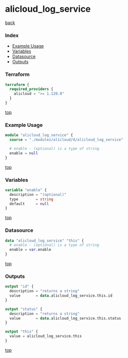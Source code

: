 # alicloud_log_service

[back](../alicloud.md)

### Index

- [Example Usage](#example-usage)
- [Variables](#variables)
- [Datasource](#datasource)
- [Outputs](#outputs)

### Terraform

```terraform
terraform {
  required_providers {
    alicloud = ">= 1.120.0"
  }
}
```

[top](#index)

### Example Usage

```terraform
module "alicloud_log_service" {
  source = "./modules/alicloud/d/alicloud_log_service"

  # enable - (optional) is a type of string
  enable = null
}
```

[top](#index)

### Variables

```terraform
variable "enable" {
  description = "(optional)"
  type        = string
  default     = null
}
```

[top](#index)

### Datasource

```terraform
data "alicloud_log_service" "this" {
  # enable - (optional) is a type of string
  enable = var.enable
}
```

[top](#index)

### Outputs

```terraform
output "id" {
  description = "returns a string"
  value       = data.alicloud_log_service.this.id
}

output "status" {
  description = "returns a string"
  value       = data.alicloud_log_service.this.status
}

output "this" {
  value = alicloud_log_service.this
}
```

[top](#index)